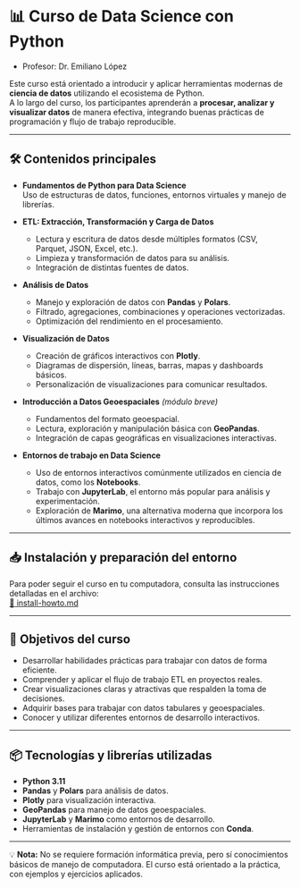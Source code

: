 # 📊 Curso de Data Science con Python

- Profesor: Dr. Emiliano López

Este curso está orientado a introducir y aplicar herramientas modernas de **ciencia de datos** utilizando el ecosistema de Python.  
A lo largo del curso, los participantes aprenderán a **procesar, analizar y visualizar datos** de manera efectiva, integrando buenas prácticas de programación y flujo de trabajo reproducible.

---

## 🛠 Contenidos principales

- **Fundamentos de Python para Data Science**  
  Uso de estructuras de datos, funciones, entornos virtuales y manejo de librerías.

- **ETL: Extracción, Transformación y Carga de Datos**  
  - Lectura y escritura de datos desde múltiples formatos (CSV, Parquet, JSON, Excel, etc.).  
  - Limpieza y transformación de datos para su análisis.  
  - Integración de distintas fuentes de datos.

- **Análisis de Datos**  
  - Manejo y exploración de datos con **Pandas** y **Polars**.  
  - Filtrado, agregaciones, combinaciones y operaciones vectorizadas.  
  - Optimización del rendimiento en el procesamiento.

- **Visualización de Datos**  
  - Creación de gráficos interactivos con **Plotly**.  
  - Diagramas de dispersión, líneas, barras, mapas y dashboards básicos.  
  - Personalización de visualizaciones para comunicar resultados.

- **Introducción a Datos Geoespaciales** *(módulo breve)*  
  - Fundamentos del formato geoespacial.  
  - Lectura, exploración y manipulación básica con **GeoPandas**.  
  - Integración de capas geográficas en visualizaciones interactivas.

- **Entornos de trabajo en Data Science**  
  - Uso de entornos interactivos comúnmente utilizados en ciencia de datos, como los **Notebooks**.  
  - Trabajo con **JupyterLab**, el entorno más popular para análisis y experimentación.  
  - Exploración de **Marimo**, una alternativa moderna que incorpora los últimos avances en notebooks interactivos y reproducibles.

---

## 📥 Instalación y preparación del entorno

Para poder seguir el curso en tu computadora, consulta las instrucciones detalladas en el archivo:  
[📄 install-howto.md](install-howto.md)

---

## 🎯 Objetivos del curso

- Desarrollar habilidades prácticas para trabajar con datos de forma eficiente.  
- Comprender y aplicar el flujo de trabajo ETL en proyectos reales.  
- Crear visualizaciones claras y atractivas que respalden la toma de decisiones.  
- Adquirir bases para trabajar con datos tabulares y geoespaciales.  
- Conocer y utilizar diferentes entornos de desarrollo interactivos.

---

## 📦 Tecnologías y librerías utilizadas

- **Python 3.11**  
- **Pandas** y **Polars** para análisis de datos.  
- **Plotly** para visualización interactiva.  
- **GeoPandas** para manejo de datos geoespaciales.  
- **JupyterLab** y **Marimo** como entornos de desarrollo.  
- Herramientas de instalación y gestión de entornos con **Conda**.

---

💡 **Nota:** No se requiere formación informática previa, pero sí conocimientos básicos de manejo de computadora. El curso está orientado a la práctica, con ejemplos y ejercicios aplicados.



